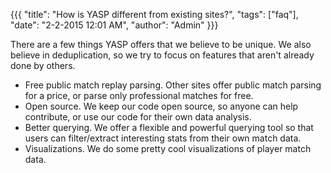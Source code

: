 {{{
  "title": "How is YASP different from existing sites?",
  "tags": ["faq"],
  "date": "2-2-2015 12:01 AM",
  "author": "Admin"
}}}

There are a few things YASP offers that we believe to be unique.  We also believe in deduplication, so we try to focus on features that aren't already done by others.
* Free public match replay parsing.  Other sites offer public match parsing for a price, or parse only professional matches for free.
* Open source.  We keep our code open source, so anyone can help contribute, or use our code for their own data analysis.
* Better querying.  We offer a flexible and powerful querying tool so that users can filter/extract interesting stats from their own match data.
* Visualizations.  We do some pretty cool visualizations of player match data.
